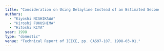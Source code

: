 ```yaml
---
title: "Consideration on Using Delayline Instead of an Estimated Secondary Path in the Filtered-X LMS Algorithm"
authors:
  - "Kiyoshi NISHIKAWA"
  - "Hiroshi FUKUSHIMA"
  - "Hitoshi KIYA"
year: 1998
type: "domestic"
venue: "Technical Report of IEICE, pp. CAS97-107, 1998-03-01."
---
```

